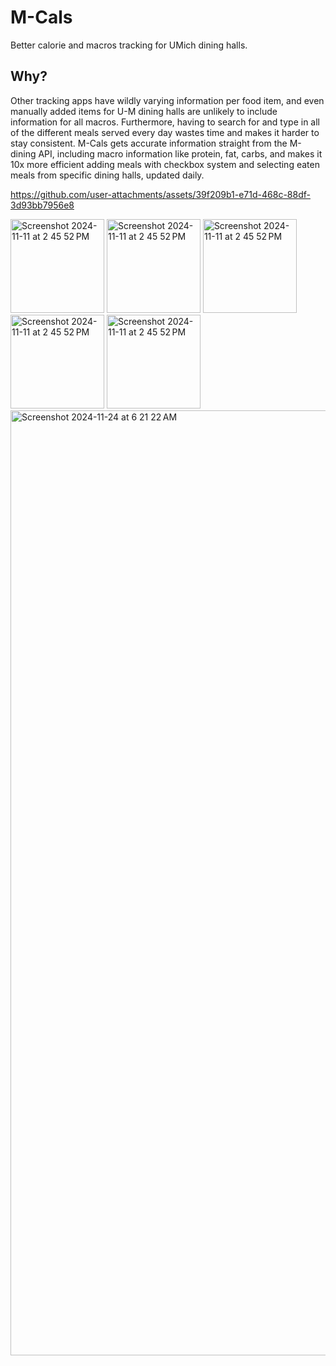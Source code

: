 # M-Cals
Better calorie and macros tracking for UMich dining halls.



## **Why?**

Other tracking apps have wildly varying information per food item, and even manually added items for U-M dining halls are unlikely to include information for all macros. Furthermore, having to search for and type in all of the different meals served every day wastes time and makes it harder to stay consistent. M-Cals gets accurate information straight from the M-dining API, including macro information like protein, fat, carbs, and makes it 10x more efficient adding meals with checkbox system and selecting eaten meals from specific dining halls, updated daily.

https://github.com/user-attachments/assets/39f209b1-e71d-468c-88df-3d93bb7956e8

<img width="150" alt="Screenshot 2024-11-11 at 2 45 52 PM" src="https://github.com/user-attachments/assets/24270fb6-5f76-4e1d-9207-c6ab50e747a9">
<img width="150" alt="Screenshot 2024-11-11 at 2 45 52 PM" src="https://github.com/user-attachments/assets/dc1d5506-cf27-46ee-8340-8059d336f2da">
<img width="150" alt="Screenshot 2024-11-11 at 2 45 52 PM" src="https://github.com/user-attachments/assets/d5b48eab-c1a1-44e8-9ba2-1ce23e9e1fad">
<img width="150" alt="Screenshot 2024-11-11 at 2 45 52 PM" src="https://github.com/user-attachments/assets/187667d1-e2e0-4b58-83d1-5008d4b68cb5">
<img width="150" alt="Screenshot 2024-11-11 at 2 45 52 PM" src="https://github.com/user-attachments/assets/71133a27-943a-4e03-91b0-4f1d31828c54">
<img width="1512" alt="Screenshot 2024-11-24 at 6 21 22 AM" src="https://github.com/user-attachments/assets/5044b4e6-ae87-4885-9428-4d4f08b5bcc6">

